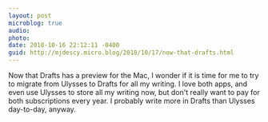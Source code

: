 ```yaml
---
layout: post
microblog: true
audio: 
photo: 
date: 2018-10-16 22:12:11 -0400
guid: http://mjdescy.micro.blog/2018/10/17/now-that-drafts.html
---
```

Now that Drafts has a preview for the Mac, I wonder if it is time for me to try to migrate from Ulysses to Drafts for all my writing. I love both apps, and even use Ulysses to store all my writing now, but don't really want to pay for both subscriptions every year. I probably write more in Drafts than Ulysses day-to-day, anyway.
